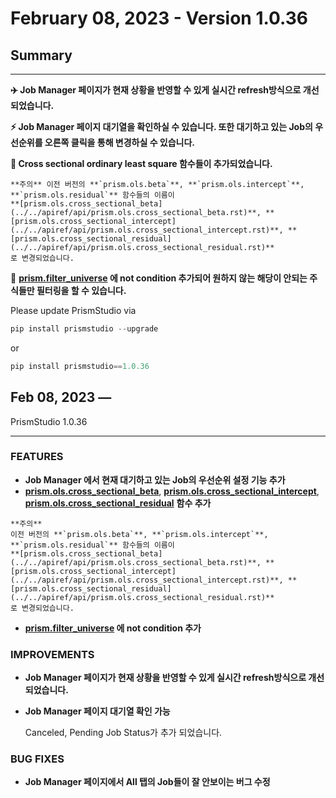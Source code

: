 # February 08, 2023 - Version 1.0.36

## Summary
---

**✈️ Job Manager 페이지가 현재 상황을 반영할 수 있게 실시간 refresh방식으로 개선되었습니다.**

**⚡️ Job Manager 페이지 대기열을 확인하실 수 있습니다. 또한 대기하고 있는 Job의 우선순위를 오른쪽 클릭을 통해 변경하실 수 있습니다.**

**🔗 Cross sectional ordinary least square 함수들이 추가되었습니다.**

```{warning}
**주의** 이전 버전의 **`prism.ols.beta`**, **`prism.ols.intercept`**, **`prism.ols.residual`** 함수들의 이름이
**[prism.ols.cross_sectional_beta](../../apiref/api/prism.ols.cross_sectional_beta.rst)**, **[prism.ols.cross_sectional_intercept](../../apiref/api/prism.ols.cross_sectional_intercept.rst)**, **[prism.ols.cross_sectional_residual](../../apiref/api/prism.ols.cross_sectional_residual.rst)**
로 변경되었습니다.
```

🔦 **[prism.filter_universe](../../apiref/api/prism.filter_universe.rst) 에 not condition 추가되어 원하지 않는 해당이 안되는 주식들만 필터링을 할 수 있습니다.**

Please update PrismStudio via

```python
pip install prismstudio --upgrade
```

or

```python
pip install prismstudio==1.0.36
```

## Feb 08, 2023 —
PrismStudio 1.0.36

---

### FEATURES

- **Job Manager 에서 현재 대기하고 있는 Job의 우선순위 설정 기능 추가**
- **[prism.ols.cross_sectional_beta](../../apiref/api/prism.ols.cross_sectional_beta.rst)**, **[prism.ols.cross_sectional_intercept](../../apiref/api/prism.ols.cross_sectional_intercept.rst)**, **[prism.ols.cross_sectional_residual](../../apiref/api/prism.ols.cross_sectional_residual.rst)**  **함수 추가**

```{warning}
**주의**
이전 버전의 **`prism.ols.beta`**, **`prism.ols.intercept`**, **`prism.ols.residual`** 함수들의 이름이
**[prism.ols.cross_sectional_beta](../../apiref/api/prism.ols.cross_sectional_beta.rst)**, **[prism.ols.cross_sectional_intercept](../../apiref/api/prism.ols.cross_sectional_intercept.rst)**, **[prism.ols.cross_sectional_residual](../../apiref/api/prism.ols.cross_sectional_residual.rst)**
로 변경되었습니다.
```

- **[prism.filter_universe](../../apiref/api/prism.filter_universe.rst) 에 not condition 추가**

### IMPROVEMENTS

- **Job Manager 페이지가 현재 상황을 반영할 수 있게 실시간 refresh방식으로 개선되었습니다.**
- **Job Manager 페이지 대기열 확인 가능**

    Canceled, Pending Job Status가 추가 되었습니다.


### BUG FIXES


- **Job Manager 페이지에서 All 탭의 Job들이 잘 안보이는 버그 수정**


